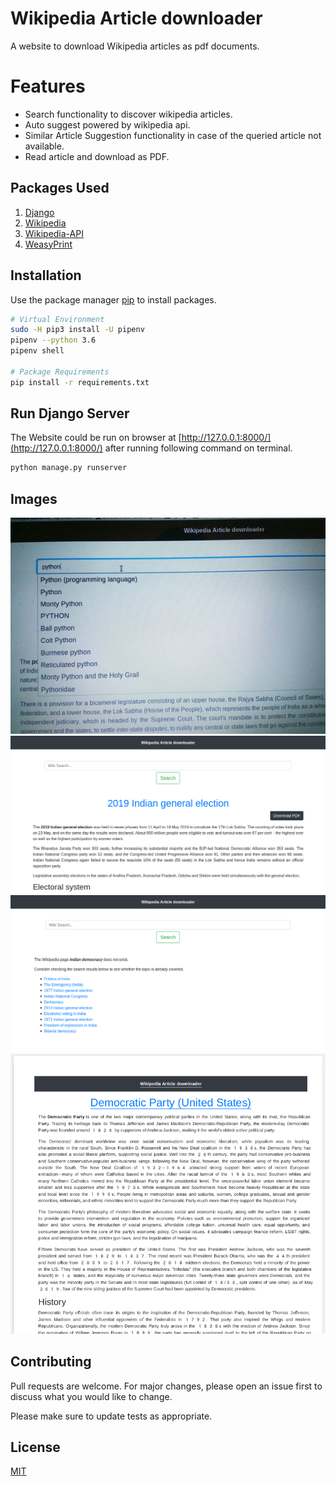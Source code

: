 # Wikipedia Article downloader

A website to download Wikipedia articles as pdf documents.

# Features
- Search functionality to discover wikipedia articles.
- Auto suggest powered by wikipedia api.
- Similar Article Suggestion functionality in case of the queried article not available. 
- Read article and download as PDF. 

## Packages Used

1. [Django](https://www.djangoproject.com/)
2. [Wikipedia](https://wikipedia.readthedocs.io/en/latest/quickstart.html#quickstart)
3. [Wikipedia-API](https://pypi.org/project/Wikipedia-API/)
4. [WeasyPrint](https://weasyprint.readthedocs.io/en/stable/)

## Installation

Use the package manager [pip](https://pip.pypa.io/en/stable/) to install packages.

```bash
# Virtual Environment
sudo -H pip3 install -U pipenv
pipenv --python 3.6
pipenv shell

# Package Requirements
pip install -r requirements.txt
```

## Run Django Server
The Website could be run on browser at [http://127.0.0.1:8000/](http://127.0.0.1:8000/) after running following command on terminal.

```bash
python manage.py runserver
```

## Images
![Autocomplete](screenshot/Screenshot_Autocomplete2.jpg)
![home](screenshot/Screenshot_wiki_search.png)
![search_suggestion](screenshot/Screenshot_search_suggestion2.png)
![pdf](screenshot/Screenshot_PDF.png)


## Contributing
Pull requests are welcome. For major changes, please open an issue first to discuss what you would like to change.

Please make sure to update tests as appropriate.

## License
[MIT](https://choosealicense.com/licenses/mit/)